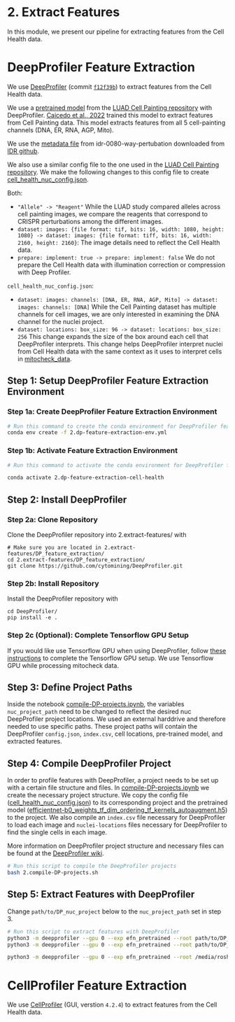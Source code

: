 # 2. Extract Features

In this module, we present our pipeline for extracting features from the Cell Health data.

# DeepProfiler Feature Extraction

We use [DeepProfiler](https://github.com/cytomining/DeepProfiler) (commit [`f12f39b`](https://github.com/cytomining/DeepProfiler/commit/f12f39b8a905b0bb40d343e21e89bfda537b710a)) to extract features from the Cell Health data. 

We use a [pretrained model](https://github.com/broadinstitute/luad-cell-painting/tree/main/outputs/efn_pretrained/checkpoint) from the [LUAD Cell Painting repository](https://github.com/broadinstitute/luad-cell-painting) with DeepProfiler.
[Caicedo et al., 2022](https://www.molbiolcell.org/doi/10.1091/mbc.E21-11-0538) trained this model to extract features from Cell Painting data.
This model extracts features from all 5 cell-painting channels (DNA, ER, RNA, AGP, Mito).

We use the [metadata file](../0.image-download/manifest/idr0080-screenA-annotation.csv) from idr-0080-way-pertubation downloaded from [IDR github](https://github.com/IDR/idr0080-way-perturbation/blob/74e537fecaa4690f0c98cb1e9a64b45d103de3e3/screenA/idr0080-screenA-annotation.csv).

We also use a similar config file to the one used in the [LUAD Cell Painting repository](https://github.com/broadinstitute/luad-cell-painting).
We make the following changes to this config file to create [cell_health_nuc_config.json](DP_feature_extraction/DP_files/cell_health_nuc_config.json).

Both:
- `"Allele" -> "Reagent"` While the LUAD study compared alleles across cell painting images, we compare the reagents that correspond to CRISPR perturbations among the different images.
- `dataset: images: {file format: tif, bits: 16, width: 1080, height: 1080} -> dataset: images: {file format: tiff, bits: 16, width: 2160, height: 2160}`: The image details need to reflect the Cell Health data.
- `prepare: implement: true -> prepare: implement: false` We do not prepare the Cell Health data with illumination correction or compression with Deep Profiler.

`cell_health_nuc_config.json`:
- `dataset: images: channels: [DNA, ER, RNA, AGP, Mito] -> dataset: images: channels: [DNA]` While the Cell Painting dataset has multiple channels for cell images, we are only interested in examining the DNA channel for the nuclei project.
- `dataset: locations: box_size: 96 -> dataset: locations: box_size: 256` This change expands the size of the box around each cell that DeepProfiler interprets. This change helps DeepProfiler interpret nuclei from Cell Health data with the same context as it uses to interpret cells in [mitocheck_data](https://github.com/WayScience/mitocheck_data).


## Step 1: Setup DeepProfiler Feature Extraction Environment

### Step 1a: Create DeepProfiler Feature Extraction Environment

```sh
# Run this command to create the conda environment for DeepProfiler feature extraction
conda env create -f 2.dp-feature-extraction-env.yml
```

### Step 1b: Activate Feature Extraction Environment

```sh
# Run this command to activate the conda environment for DeepProfiler feature extraction

conda activate 2.dp-feature-extraction-cell-health
```

## Step 2: Install DeepProfiler

### Step 2a: Clone Repository

Clone the DeepProfiler repository into 2.extract-features/ with 

```console
# Make sure you are located in 2.extract-features/DP_feature_extraction/
cd 2.extract-features/DP_feature_extraction/
git clone https://github.com/cytomining/DeepProfiler.git
```

### Step 2b: Install Repository

Install the DeepProfiler repository with

```console
cd DeepProfiler/
pip install -e .
```

### Step 2c (Optional): Complete Tensorflow GPU Setup

If you would like use Tensorflow GPU when using DeepProfiler, follow [these instructions](https://www.tensorflow.org/install/pip#3_gpu_setup) to complete the Tensorflow GPU setup.
We use Tensorflow GPU while processing mitocheck data.

## Step 3: Define Project Paths

Inside the notebook [compile-DP-projects.ipynb](DP_feature_extraction/compile-DP-projects.ipynb), the variables `nuc_project_path` need to be changed to reflect the desired nuc DeepProfiler project locations.
We used an external harddrive and therefore needed to use specific paths.
These project paths will contain the DeepProfiler `config.json`, `index.csv`, cell locations, pre-trained model, and extracted features.

## Step 4: Compile DeepProfiler Project

In order to profile features with DeepProfiler, a project needs to be set up with a certain file structure and files.
In [compile-DP-projects.ipynb](DP_feature_extraction/compile-DP-projects.ipynb) we create the necessary project structure.
We copy the config file ([cell_health_nuc_config.json](DP_feature_extraction/DP_files/cell_health_nuc_config.json)) to its corresponding project and the pretrained model ([efficientnet-b0_weights_tf_dim_ordering_tf_kernels_autoaugment.h5](DP_feature_extraction/DP_files/efficientnet-b0_weights_tf_dim_ordering_tf_kernels_autoaugment.h5)) to the project.
We also compile an `index.csv` file necessary for DeepProfiler to load each image and `nuclei-locations` files necessary for DeepProfiler to find the single cells in each image.

More information on DeepProfiler project structure and necessary files can be found at the [DeepProfiler wiki](https://github.com/cytomining/DeepProfiler/wiki/2.-Project-structure).

```bash
# Run this script to compile the DeepProfiler projects
bash 2.compile-DP-projects.sh
```

## Step 5: Extract Features with DeepProfiler

Change `path/to/DP_nuc_project` below to the `nuc_project_path` set in step 3.

```sh
# Run this script to extract features with DeepProfiler
python3 -m deepprofiler --gpu 0 --exp efn_pretrained --root path/to/DP_nuc_project --config cell_health_nuc_config.json profile
python3 -m deepprofiler --gpu 0 --exp efn_pretrained --root path/to/DP_cyto_project --config cell_health_cyto_config.json profile

python3 -m deepprofiler --gpu 0 --exp efn_pretrained --root /media/roshankern/63af2010-c376-459e-a56e-576b170133b6/data/cell-health-nuc-DP/ --config cell_health_nuc_config.json profile
```

# CellProfiler Feature Extraction

We use [CellProfiler](https://github.com/CellProfiler) (GUI, verstion `4.2.4`) to extract features from the Cell Health data. 